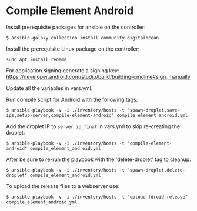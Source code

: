
# Compile Element Android

Install prerequisite packages for ansible on the controller:

`$ ansible-galaxy collection install community.digitalocean`

Install the prerequisite Linux package on the controller:

`sudo apt install rename`

For application signing generate a signing key: https://developer.android.com/studio/build/building-cmdline#sign_manually

Update all the variables in vars.yml.

Run compile script for Android with the following tags:

`$ ansible-playbook -v -i ./inventory/hosts -t "spawn-droplet,save-ips,setup-server,compile-element-android" compile_element_android.yml`

Add the droplet IP to `server_ip_final` in vars.yml to skip re-creating the droplet:

`$ ansible-playbook -v -i ./inventory/hosts -t "compile-element-android" compile_element_android.yml`

After be sure to re-run the playbook with the 'delete-droplet' tag to cleanup:

`$ ansible-playbook -v -i ./inventory/hosts -t "spawn-droplet,delete-droplet" compile_element_android.yml`

To upload the release files to a webserver use:

`$ ansible-playbook -v -i ./inventory/hosts -t "upload-fdroid-release" compile_element_android.yml`